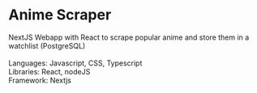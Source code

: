 # Anime Scraper
 NextJS Webapp with React to scrape popular anime and store them in a watchlist (PostgreSQL)
<br/><br/>
 Languages: Javascript, CSS, Typescript <br/>
 Libraries: React, nodeJS <br/>
 Framework: Nextjs
